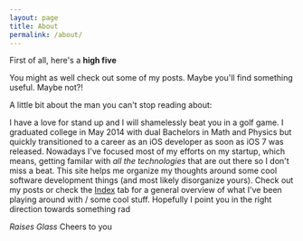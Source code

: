 ```yaml
---
layout: page
title: About
permalink: /about/
---
```


First of all, here's a **high five**

You might as well check out some of my posts. Maybe you'll find something useful. Maybe not?!  

A little bit about the man you can't stop reading about:

I have a love for stand up and I will shamelessly beat you in a golf game. I graduated college in May 2014 with dual Bachelors in Math and Physics but quickly transitioned to a career as an iOS developer as soon as iOS 7 was released. Nowadays I've focused most of my efforts on my startup, which means, getting familar with _all the technologies_ that are out there so I don't miss a beat. This site helps me organize my thoughts around some cool software development things (and most likely disorganize yours). Check out my posts or check the [Index](http://itshenry.com/Index.html) tab for a general overview of what I've been playing around with / some cool stuff. Hopefully I point you in the right direction towards something rad

_Raises Glass_
Cheers to you